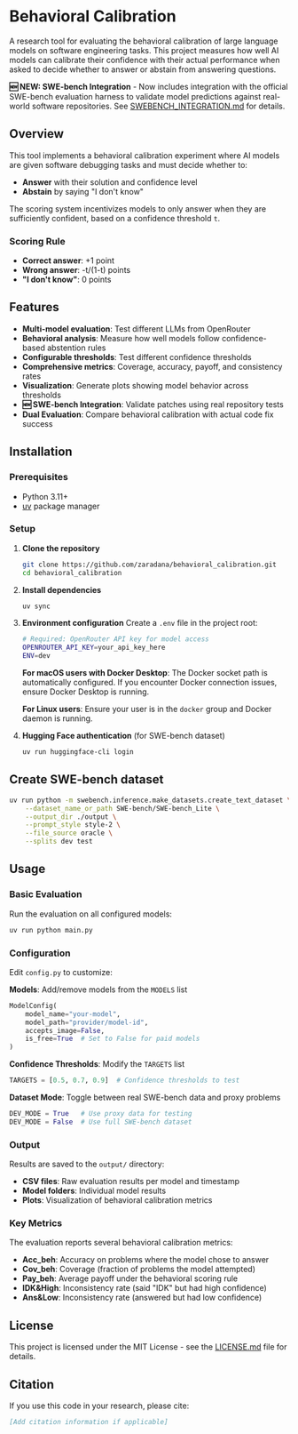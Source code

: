 # Behavioral Calibration

A research tool for evaluating the behavioral calibration of large language models on software engineering tasks. This project measures how well AI models can calibrate their confidence with their actual performance when asked to decide whether to answer or abstain from answering questions.

**🆕 NEW: SWE-bench Integration** - Now includes integration with the official SWE-bench evaluation harness to validate model predictions against real-world software repositories. See [SWEBENCH_INTEGRATION.md](SWEBENCH_INTEGRATION.md) for details.

## Overview

This tool implements a behavioral calibration experiment where AI models are given software debugging tasks and must decide whether to:
- **Answer** with their solution and confidence level
- **Abstain** by saying "I don't know"

The scoring system incentivizes models to only answer when they are sufficiently confident, based on a confidence threshold `t`.

### Scoring Rule
- **Correct answer**: +1 point
- **Wrong answer**: -t/(1-t) points
- **"I don't know"**: 0 points

## Features

- **Multi-model evaluation**: Test different LLMs from OpenRouter
- **Behavioral analysis**: Measure how well models follow confidence-based abstention rules
- **Configurable thresholds**: Test different confidence thresholds
- **Comprehensive metrics**: Coverage, accuracy, payoff, and consistency rates
- **Visualization**: Generate plots showing model behavior across thresholds
- **🆕 SWE-bench Integration**: Validate patches using real repository tests
- **Dual Evaluation**: Compare behavioral calibration with actual code fix success

## Installation

### Prerequisites
- Python 3.11+
- [uv](https://docs.astral.sh/uv/) package manager

### Setup

1. **Clone the repository**
   ```bash
   git clone https://github.com/zaradana/behavioral_calibration.git
   cd behavioral_calibration
   ```

2. **Install dependencies**
   ```bash
   uv sync
   ```

3. **Environment configuration**
   Create a `.env` file in the project root:
   ```bash
   # Required: OpenRouter API key for model access
   OPENROUTER_API_KEY=your_api_key_here
   ENV=dev
   ```

   **For macOS users with Docker Desktop**: The Docker socket path is automatically configured. If you encounter Docker connection issues, ensure Docker Desktop is running.

   **For Linux users**: Ensure your user is in the `docker` group and Docker daemon is running.

4. **Hugging Face authentication** (for SWE-bench dataset)
   ```bash
   uv run huggingface-cli login
   ```

## Create SWE-bench dataset
```bash
uv run python -m swebench.inference.make_datasets.create_text_dataset \
    --dataset_name_or_path SWE-bench/SWE-bench_Lite \
    --output_dir ./output \
    --prompt_style style-2 \
    --file_source oracle \
    --splits dev test
```

## Usage

### Basic Evaluation

Run the evaluation on all configured models:

```bash
uv run python main.py
```

### Configuration

Edit `config.py` to customize:

**Models**: Add/remove models from the `MODELS` list
```python
ModelConfig(
    model_name="your-model",
    model_path="provider/model-id",
    accepts_image=False,
    is_free=True  # Set to False for paid models
)
```

**Confidence Thresholds**: Modify the `TARGETS` list
```python
TARGETS = [0.5, 0.7, 0.9]  # Confidence thresholds to test
```

**Dataset Mode**: Toggle between real SWE-bench data and proxy problems
```python
DEV_MODE = True   # Use proxy data for testing
DEV_MODE = False  # Use full SWE-bench dataset
```

### Output

Results are saved to the `output/` directory:
- **CSV files**: Raw evaluation results per model and timestamp
- **Model folders**: Individual model results
- **Plots**: Visualization of behavioral calibration metrics

### Key Metrics

The evaluation reports several behavioral calibration metrics:

- **Acc_beh**: Accuracy on problems where the model chose to answer
- **Cov_beh**: Coverage (fraction of problems the model attempted)
- **Pay_beh**: Average payoff under the behavioral scoring rule
- **IDK&High**: Inconsistency rate (said "IDK" but had high confidence)
- **Ans&Low**: Inconsistency rate (answered but had low confidence)

## License

This project is licensed under the MIT License - see the [LICENSE.md](LICENSE.md) file for details.

## Citation

If you use this code in your research, please cite:

```bibtex
[Add citation information if applicable]
```
